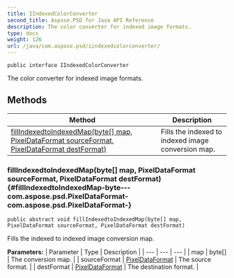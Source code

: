 ```yaml
---
title: IIndexedColorConverter
second_title: Aspose.PSD for Java API Reference
description: The color converter for indexed image formats.
type: docs
weight: 126
url: /java/com.aspose.psd/iindexedcolorconverter/
---
```

```
public interface IIndexedColorConverter
```

The color converter for indexed image formats.
## Methods

| Method | Description |
| --- | --- |
| [fillIndexedtoIndexedMap(byte[] map, PixelDataFormat sourceFormat, PixelDataFormat destFormat)](#fillIndexedtoIndexedMap-byte---com.aspose.psd.PixelDataFormat-com.aspose.psd.PixelDataFormat-) | Fills the indexed to indexed image conversion map. |
### fillIndexedtoIndexedMap(byte[] map, PixelDataFormat sourceFormat, PixelDataFormat destFormat) {#fillIndexedtoIndexedMap-byte---com.aspose.psd.PixelDataFormat-com.aspose.psd.PixelDataFormat-}
```
public abstract void fillIndexedtoIndexedMap(byte[] map, PixelDataFormat sourceFormat, PixelDataFormat destFormat)
```


Fills the indexed to indexed image conversion map.

**Parameters:**
| Parameter | Type | Description |
| --- | --- | --- |
| map | byte[] | The conversion map. |
| sourceFormat | [PixelDataFormat](../../com.aspose.psd/pixeldataformat) | The source format. |
| destFormat | [PixelDataFormat](../../com.aspose.psd/pixeldataformat) | The destination format. |

